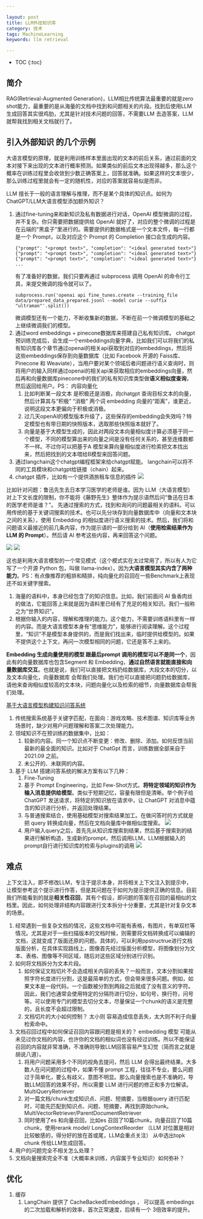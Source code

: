 ```yaml
---

layout: post
title: LLM外挂知识库
category: 技术
tags: MachineLearning
keywords: llm retrieval

---
```


* TOC
{:toc}

## 简介

RAG(Retrieval-Augmented Generation)，LLM相比传统算法最重要的就是zero shot能力，最重要的是从海量的文档中找到和问题相关的片段。找到后使用LLM生成回答其实很鸡肋，尤其是针对技术问题的回答，不需要LLM 去造答案，LLM 就帮我找到相关文档就行了。

## 引入外部知识 的几个示例

大语言模型的原理，就是利用训练样本里面出现的文本的前后关系，通过前面的文本对接下来出现的文本进行概率预测。如果类似的前后文本出现得越多，那么这个概率在训练过程里会收敛到少数正确答案上，回答就准确。如果这样的文本很少，那么训练过程里就会有一定的随机性，对应的答案就容易似是而非。

LLM 擅长于一般的语言理解与推理，而不是某个具体的知识点。如何为ChatGPT/LLM大语言模型添加额外知识？
1. 通过fine-tuning来和新知识及私有数据进行对话，OpenAI 模型微调的过程，并不复杂。你只需要把数据提供给 OpenAI 就好了，对应的整个微调的过程是在云端的“黑盒子”里进行的。需要提供的数据格式是一个文本文件，每一行都是一个 Prompt，以及对应这个 Prompt 的 Completion 接口会生成的内容。
    ```
    {"prompt": "<prompt text>", "completion": "<ideal generated text>"}
    {"prompt": "<prompt text>", "completion": "<ideal generated text>"}
    {"prompt": "<prompt text>", "completion": "<ideal generated text>"}
    ...
    ```
    有了准备好的数据，我们只要再通过 subprocess 调用 OpenAI 的命令行工具，来提交微调的指令就可以了。
    ```
    subprocess.run('openai api fine_tunes.create --training_file data/prepared_data_prepared.jsonl --model curie --suffix "ultraman"'.split())
    ```
    微调模型还有一个能力，不断收集新的数据，不断在前一个微调模型的基础之上继续微调我们的模型。
2. 通过word embeddings + pinecone数据库来搭建自己私有知识库。 chatgpt预训练完成后，会生成一个embeddings向量字典，比如我们可以将我们的私有知识库各个章节通过openai的相关api获取到对应的embeddings，然后将这些embeddings保存到向量数据库（比如 Facebook 开源的 Faiss库、Pinecone 和 Weaviate），当用户要对某个领域后者问题进行语义查询时，则将用户的输入同样通过openai的相关api来获取相应的embeddings向量，然后再和向量数据库pinecone中的我们的私有知识库类型做**语义相似度查询**，然后返回给用户。PS： 内容向量化
    1. 比如判断某一段文本 是积极还是消极，向chatgpt 查询目标文本的向量，然后计算其与“积极” “消极” 两个词 embedding 向量的“距离”，谁更近，说明这段文本更偏向于积极或消极。
    2. 过几天openAI的模型版本升级了，这些保存的embedding会失效吗？特定模型也有带日期的快照版本，选取那些快照版本就好了。
    3. 向量是基于大模型生成的，因此对两段文本向量相似度计算必须基于同一个模型，不同的模型算出来的向量之间是没有任何关系的，甚至连维数都不一样。不过你可以把基于A 模型来算向量相似度进行检索把文本找出来，然后把找到的文本喂给B模型来回答问题。 
3. 通过langchain这个chatgpt编程框架来给chatgpt赋能。 langchain可以将不同的工具模块和chatgpt给链接（chain）起来。
4. chatgpt 插件，比如有一个提供酒旅租车信息的插件
    ![](/public/upload/machine/chatgpt_plugins.jpg)

比如针对问题：鲁迅先生去日本学习医学的老师是谁。因为 LLM（大语言模型）对上下文长度的限制，你不能将《藤野先生》整体作为提示语然后问“鲁迅在日本的医学老师是谁？”。 先通过搜索的方式，找到和询问的问题最相关的语料。可以用传统的基于关键词搜索的技术。也可以先分块存到向量数据库中（向量和文本块之间的关系），使用 Embedding 的相似度进行语义搜索的技术。然后，我们将和问题语义最接近的前几条内容，作为提示语的一部分给到 AI（**使用检索结果作为 LLM 的 Prompt**）。然后请 AI 参考这些内容，再来回答这个问题。

![](/public/upload/machine/use_llm_with_search.jpg)
![](/public/upload/machine/llm_with_embedding.jpg)

这也是利用大语言模型的一个常见模式（这个模式实在太过常用了，所以有人为它写了一个开源 Python 包，叫做 llama-index）。因为**大语言模型其实内含了两种能力**。PS：有点像推荐的粗排和精排，纯向量化的召回在一些Benchmark上表现还不如关键字搜索。
1. 海量的语料中，本身已经包含了的知识信息。比如，我们前面问 AI 鱼香肉丝的做法，它能回答上来就是因为语料里已经有了充足的相关知识。我们一般称之为“世界知识”。
2. 根据你输入的内容，理解和推理的能力。这个能力，不需要训练语料里有一样的内容。而是大语言模型本身有“思维能力”，能够进行阅读理解。这个过程里，“知识”不是模型本身提供的，而是我们找出来，临时提供给模型的。如果不提供这个上下文，再问一次模型相同的问题，它还是答不上来的。

**Embedding 生成向量使用的模型  跟最后prompt 调用的模型可以不是同一个**，因此有的向量数据库也包含Segment 和 Embedding，**通过自然语言就能直接和向量数据库交互**。也就是说，我们可以直接把文档扔给数据库，大段文本的切分，以及文本向量化，向量数据库 会帮我们处理。我们也可以直接把问题扔给数据库，请他来查询相似度较高的文本块，问题向量化以及检索的细节，向量数据库会帮我们处理。

[基于大语言模型构建知识问答系统](https://zhuanlan.zhihu.com/p/627655485) 
1. 传统搜索系统基于关键字匹配，在面向：游戏攻略、技术图谱、知识库等业务场景时，缺少对用户问题理解和答案二次处理能力。
2. 领域知识不在预训练的数据集中，比如：
    1. 较新的内容。同一个知识点不断变更：修改、删除、添加。如何反馈当前最新的最全面的知识。比如对于 ChatGpt 而言，训练数据全部来自于 2021.09 之前。
    2. 未公开的、未联网的内容。
3. 基于 LLM 搭建问答系统的解决方案有以下几种：
    1. Fine-Tuning
    2. 基于 Prompt Engineering，比如 Few-Shot方式。**将特定领域的知识作为输入消息提供给模型**。类似于短期记忆，容量有限但是清晰。举个例子给 ChatGPT 发送请求，将特定的知识放在请求中，让 ChatGPT 对消息中蕴含的知识进行分析，并返回处理结果。
    3. 与普通搜索结合，使用基础模型对搜索结果加工。在做问答时的方式就是把 query 转换成向量，然后在文档向量库中做相似度搜索。
        ![](/public/upload/machine/llm_with_knowledge_base.jpg)
    4. 用户输入query之后，首先先从知识库搜索到结果，然后基于搜索到的结果进行解析构造，生成新的prompt，然后调用LLM，LLM根据输入的prompt自行进行知识库的检索与plugins的调用
        ![](/public/upload/machine/use_llm_with_prompt.jpg)

## 难点

上下文注入，即不修改LLM，专注于提示本身，并将相关上下文注入到提示中，让模型参考这个提示进行作答，但是其问题在于如何为提示提供正确的信息。目前我们所能看到的就是**相关性召回**，其有个假设，即问题的答案在召回的最相似的文档里。因此，如何处理非结构内容跟进行文本拆分十分重要，尤其是针对复杂文本的场景。
1. 经常遇到一些复杂文档的情况，这些文档中可能有表格，有图片，有单双栏等情况。尤其是对于一些扫描版本的文档时候，则需要将文档转换成可以编辑的文档，这就变成了版面还原的问题。具体的，可以利用ppstructrue进行文档版面分析，在具体实现路线上，图像首先经过版面分析模型，将图像划分为文本、表格、图像等不同区域，随后对这些区域分别进行识别。
2. 如何将文档拆分为文本片段。
    1. 如何保证文档切片不会造成相关内容的丢失？一般而言，文本分割如果按照字符长度进行分割，这是最简单的方式，但会带来很多问题。例如，如果文本是一段代码，一个函数被分割到两段之后就成了没有意义的字符。因此，我们也通常会使用特定的分隔符进行切分，如句号，换行符，问号等。可以使用专门的模型去切分文本，尽量保证一个chunk的语义是完整的，且长度不会超过限制。
    2. 文档切片的大小如何控制？ 太小则 容易造成信息丢失，太大则不利于向量检索命中。
3. 文档召回过程中如何保证召回内容跟问题是相关的？ embedding 模型 可能从未见过你文档的内容，也许你的文档的相似词也没有经过训练。所以不能保证召回的内容就非常准确，不准确则导致LLM回答容易产生幻觉（简而言之就是胡说八道）。
    1. 将用户问题采用多个不同的视角去提问，然后 LLM 会得出最终结果。大多数人在问问题的过程中，如果不懂 prompt 工程，往往不专业，要么问题过于简单化，要么有歧义，意图不明显。那么向量搜索也是不准确的，导致LLM回答的效果不好。所以需要 LLM 进行问题的修正和多方位解读。MultiQueryRetriever 
    3. 对一篇文档/chunk生成知识点、问题、短摘要，当根据query 进行匹配时，可能先匹配到知识点、问题、短摘要，再找到原始chunk。MultiVectorRetriever/ParentDocumentRetriever 
    4. 同时使用了es 和向量召回，比如es 召回了10篇chunk，向量召回了10篇chunk，使用rerank model/ LongContextReorder （LLM 对位置是相对比较敏感的，得分好的放在首或尾，LLM会重点关注） 从中选出topk chunk 传给LLM生成回答。 
4. 用户的问题完全不相关怎么处理？
5. 文档向量搜索完全不准（大概率未训练，内容属于专业知识）如何弥补？

## 优化

1. 缓存
    1. LangChain 提供了 CacheBackedEmbeddings ， 可以提高 embedings 的二次加载和解析的效率，首次正常速度，后续有一个 3倍效率的提升。